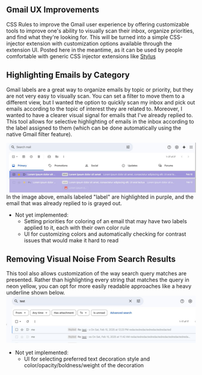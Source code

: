 ## Gmail UX Improvements

CSS Rules to improve the Gmail user experience by offering customizable tools to improve one's ability to visually scan their inbox, organize priorities, and find what they're looking for. This will be turned into a simple CSS-injector extension with customization options available through the extension UI. Posted here in the meantime, as it can be used by people comfortable with generic CSS injector extensions like [Stylus](https://github.com/openstyles/stylus?tab=readme-ov-file)


## Highlighting Emails by Category
Gmail labels are a great way to organize emails by topic or priority, but they are not very easy to visually scan. You can set a filter to move them to a different view, but I wanted the option to quickly scan my inbox and pick out emails according to the topic of interest they are related to. Moreover, I wanted to have a clearer visual signal for emails that I've already replied to. This tool allows for selective highlighting of emails in the inbox according to the label assigned to them (which can be done automatically using the native Gmail filter feature).

![test](/gmail_UX_improvements/docs/email_highlighting_by_label.jpg)
In the image above, emails labeled "label" are highlighted in purple, and the email that was already replied to is grayed out. 

- Not yet implemented:
    - Setting priorities for coloring of an email that may have two labels applied to it, each with their own color rule
    - UI for customizing colors and automatically checking for contrast issues that would make it hard to read

## Removing Visual Noise From Search Results
This tool also allows customization of the way search query matches are presented. Rather than highlighting every string that matches the query in neon yellow, you can opt for more easily readable approaches like a heavy underline shown below.
![](/gmail_UX_improvements/docs/search_results_adjustment.jpg)

- Not yet implemented: 
    - UI for selecting preferred text decoration style and color/opacity/boldness/weight of the decoration